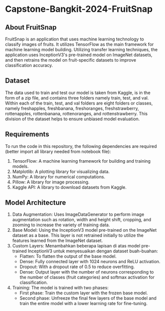 # Capstone-Bangkit-2024-FruitSnap

## About FruitSnap
FruitSnap is an application that uses machine learning technology to classify images of fruits. It utilizes TensorFlow as the main framework for machine learning model building. Utilizing transfer learning techniques, the application uses InceptionV3's pre-trained model on ImageNet datasets, and then retrains the model on fruit-specific datasets to improve classification accuracy.

## Dataset
The data used to train and test our model is taken from Kaggle, is in the form of a zip file, and contains three folders namely train, test, and val. Within each of the train, test, and val folders are eight folders or classes, namely freshapples, freshbanana, freshoranges, freshstrawberry, rottenapples, rottenbanana, rottenoranges, and rottenstrawberry. This division of the dataset helps to ensure unbiased model evaluation.

## Requirements
To run the code in this repository, the following dependencies are required (better import all library needed from notebook file):

1. TensorFlow: A machine learning framework for building and training models.
2. Matplotlib: A plotting library for visualizing data.
3. NumPy: A library for numerical computations.
4. Pillow: A library for image processing.
5. Kaggle API: A library to download datasets from Kaggle.

## Model Architecture

1. Data Augmentation: Uses ImageDataGenerator to perform image augmentation such as rotation, width and height shift, cropping, and zooming to increase the variety of training data.
2. Base Model: Using the InceptionV3 model pre-trained on the ImageNet dataset as a base. This layer is not retrained initially to utilize the features learned from the ImageNet dataset.
3. Custom Layers: Menambahkan beberapa lapisan di atas model pre-trained InceptionV3 untuk menyesuaikan dengan dataset buah-buahan:
   * Flatten: To flatten the output of the base model.
   * Dense: Fully connected layer with 1024 neurons and ReLU activation.
   * Dropout: With a dropout rate of 0.5 to reduce overfitting.
   * Dense: Output layer with the number of neurons corresponding to the number of classes (fruit categories) and softmax activation for classification.
5. Training: The model is trained with two phases:
   * First phase: Train the custom layer with the frozen base model.
   * Second phase: Unfreeze the final few layers of the base model and train the entire model with a lower learning rate for fine-tuning.
